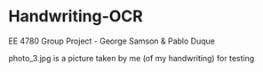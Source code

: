 # Handwriting-OCR
EE 4780 Group Project - George Samson &amp; Pablo Duque

photo_3.jpg is a picture taken by me (of my handwriting) for testing
